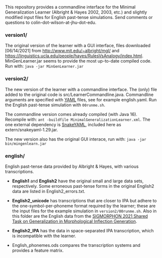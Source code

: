 This repository provides a commandline interface for the Minimal Generalization Learner (Albright & Hayes 2002, 2003, etc.) and slightly modified input files for English past-tense simulations. Send comments or questions to colin-dot-wilson-at-jhu-dot-edu.

### **version1/**  
  The original version of the learner with a GUI interface, files downloaded [06/14/2021] from http://www.mit.edu/~albright/mgl/ and https://linguistics.ucla.edu/people/hayes/RulesVsAnalogy/index.html. MinGenLearner.jar seems to provide the most up-to-date compiled code. Run with: ``java -jar MinGenLearner.jar``

### **version2/**  
  The new version of the learner with a commandline interface. The (only) file added to the original code is src/LearnerCommandline.java. Commandline arguments are specified with [YAML](https://yaml.org/) files, see for example english.yaml. Run the English past-tense simulation with ``00runme.sh``.

  The commandline version comes already compiled (with Java 16). Recompile with: ``ant -buildfile MinimalGeneralizationLearner.xml``. The one external dependency is [SnakeYAML](https://github.com/asomov/snakeyaml), included here as extern/snakeyaml-1.29.jar.

  The new version also has the original GUI interace, run with: ``java -jar bin/mingenlearn.jar``

### **english/**  
  English past-tense data provided by Albright & Hayes, with various transcriptions. 
  
  * **English1** and **English2** have the original small and large data sets, respectively. Some erroneous past-tense forms in the original English2 data are listed in English2_errors.txt.  
  
  * **English2_unicode** has transcriptions that are closer to IPA but adhere to the one-symbol-per-phoneme format required by the learner; these are the input files for the example simulation in ``version2/00runme.sh``. Also in this folder are the English data from the [SIGMORPHON 2021 Shared Task on Generalization in Morphological Inflection Generation](https://github.com/sigmorphon/2021Task0).  
  
  * **English2_IPA** has the data in space-separated IPA transcription, which is incompatible with the learner.  

  * English_phonemes.ods compares the transcription systems and provides a feature matrix.


